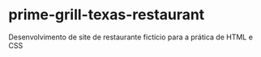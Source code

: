 # prime-grill-texas-restaurant
Desenvolvimento de site de restaurante fictício para a prática de HTML e CSS
